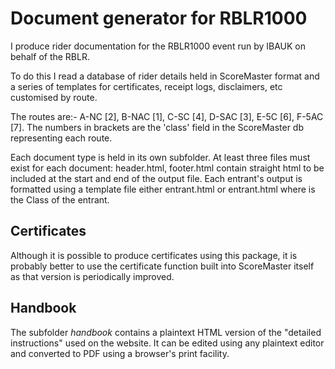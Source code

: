 # Document generator for RBLR1000

I produce rider documentation for the RBLR1000 event run by IBAUK on behalf of the RBLR.

To do this I read a database of rider details held in ScoreMaster format and a series of templates for certificates, 
receipt logs, disclaimers, etc customised by route. 

The routes are:- A-NC [2], B-NAC [1], C-SC [4], D-SAC [3], E-5C [6], F-5AC [7]. The numbers in brackets are the 'class' field
in the ScoreMaster db representing each route.

Each document type is held in its own subfolder. At least three files must exist for each document: header.html, footer.html contain
straight html to be included at the start and end of the output file. Each entrant's output is formatted using a template file
either entrant.html or entrant<n>.html where <n> is the Class of the entrant.

## Certificates
Although it is possible to produce certificates using this package, it is probably better to use the certificate function built into
ScoreMaster itself as that version is periodically improved.

## Handbook
The subfolder *handbook* contains a plaintext HTML version of the "detailed instructions" used on the website. It can be edited using any plaintext editor and converted to PDF using a browser's print facility. 